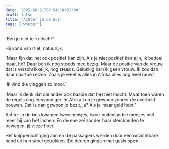 ```yaml
---
date: '2025-10-21T07:54:10+02:00'
draft: false
title: 'Achter in de bus'
tags: ['wouter']
---
```


'Ben je niet te kritisch?' 

Hij vond van niet, natuurlijk.

'Maar fijn dat het ook positief kan zijn. Als je niet positief kan zijn, ik bedoel maar, hè? Daar ben ik nog steeds mee bezig. Maar de positie van de vrouw, dat is verschrikkelijk, nog steeds. Gelukkig ben ik geen vrouw. Ik zou dan daar naartoe reizen. Zoals je weet is alles in Afrika alles nog heel rauw.'

'Ik vind die vlaggen zo mooi.'

'Maar ik denk dat die ander ook baalde dat het niet mocht. Maar toen waren de regels nog eenvoudiger. In Afrika kun je gewoon zonder de overheid bouwen. Dat is dan gewoon je bezit, ja? Als je maar geld hebt.'

Achter in de bus kwamen twee meisjes, twee buitenlandse meisjes niet meer bij van het lachen. En de ene zei zonder haar stembanden te bewegen, jij vieze hoer.

Het knipperlicht ging aan en de passagiers werden door een onzichtbare hand uit hun stoel getrokken. De deuren gingen met gesis open.